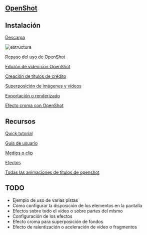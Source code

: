 ## [OpenShot](https://www.openshot.org/es)


## Instalación

[Descarga](https://www.openshot.org/es/download/)


![estructura](https://cdn.openshot.org/static/files/user-guide/_images/ui-example.jpg)


[Repaso del uso de OpenShot](https://youtu.be/5-530vBKZm4?t=1581)

[Edición de video con OpenShot](https://youtu.be/-6BdZNlUvFc?t=2176)

[Creación de títulos de crédito](https://youtu.be/-6BdZNlUvFc?t=2390)

[Superposición de imágenes y vídeos](https://youtu.be/-6BdZNlUvFc?t=2564)

[Exportación o renderizado](https://youtu.be/-6BdZNlUvFc?t=3283)

[Efecto croma con OpenShot](https://youtu.be/-6BdZNlUvFc?t=6921)

## Recursos

[Quick tutorial](https://www.openshot.org/es/user-guide/?app-menu)

[Guía de usuario](https://www.openshot.org/es/user-guide/?app-menu)

[Medios o clip](https://www.openshot.org/es/user-guide/?app-menu)

[Efectos](https://www.openshot.org/es/user-guide/?app-menu)

[Todas las animaciones de títulos de openshot](https://www.youtube.com/watch?v=wrhWKJoILdo)


## TODO

* Ejemplo de uso de varias pistas
* Cómo configurar la disposición de los elementos en la pantalla
* Efectos sobre todo el vídeo o sobre partes del mismo
* Configuración de los efectos
* Efecto croma para superposición de fondos
* Efecto de ralentización o aceleración de vídeo o fragmentos

